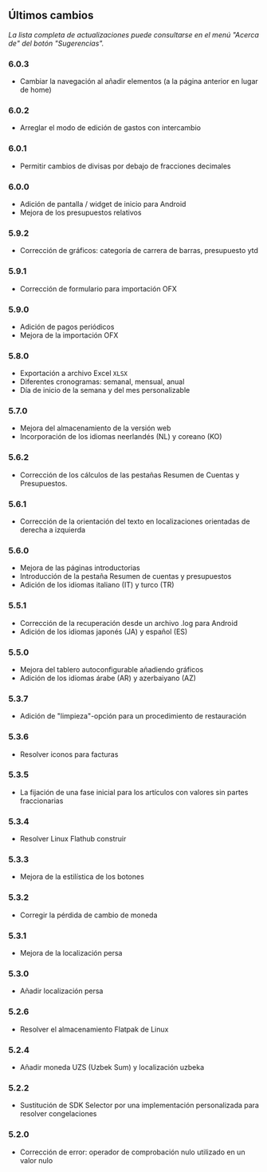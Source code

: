 ## Últimos cambios

_La lista completa de actualizaciones puede consultarse en el menú "Acerca de" del botón "Sugerencias"._

### 6.0.3
- Cambiar la navegación al añadir elementos (a la página anterior en lugar de home) 

### 6.0.2
- Arreglar el modo de edición de gastos con intercambio

### 6.0.1
- Permitir cambios de divisas por debajo de fracciones decimales

### 6.0.0
- Adición de pantalla / widget de inicio para Android
- Mejora de los presupuestos relativos

### 5.9.2
- Corrección de gráficos: categoría de carrera de barras, presupuesto ytd

### 5.9.1
- Corrección de formulario para importación OFX

### 5.9.0
- Adición de pagos periódicos
- Mejora de la importación OFX

### 5.8.0
- Exportación a archivo Excel `XLSX`
- Diferentes cronogramas: semanal, mensual, anual
- Día de inicio de la semana y del mes personalizable

### 5.7.0
- Mejora del almacenamiento de la versión web
- Incorporación de los idiomas neerlandés (NL) y coreano (KO)

### 5.6.2
- Corrección de los cálculos de las pestañas Resumen de Cuentas y Presupuestos.

### 5.6.1
- Corrección de la orientación del texto en localizaciones orientadas de derecha a izquierda 

### 5.6.0
- Mejora de las páginas introductorias
- Introducción de la pestaña Resumen de cuentas y presupuestos
- Adición de los idiomas italiano (IT) y turco (TR)

### 5.5.1
- Corrección de la recuperación desde un archivo .log para Android
- Adición de los idiomas japonés (JA) y español (ES) 

### 5.5.0
- Mejora del tablero autoconfigurable añadiendo gráficos
- Adición de los idiomas árabe (AR) y azerbaiyano (AZ)

### 5.3.7
- Adición de "limpieza"-opción para un procedimiento de restauración  

### 5.3.6
- Resolver iconos para facturas

### 5.3.5
- La fijación de una fase inicial para los artículos con valores sin partes fraccionarias

### 5.3.4
- Resolver Linux Flathub construir

### 5.3.3
- Mejora de la estilística de los botones

### 5.3.2
- Corregir la pérdida de cambio de moneda

### 5.3.1
- Mejora de la localización persa

### 5.3.0
- Añadir localización persa

### 5.2.6
- Resolver el almacenamiento Flatpak de Linux

### 5.2.4
- Añadir moneda UZS (Uzbek Sum) y localización uzbeka

### 5.2.2
- Sustitución de SDK Selector por una implementación personalizada para resolver congelaciones

### 5.2.0
- Corrección de error: operador de comprobación nulo utilizado en un valor nulo
